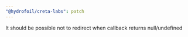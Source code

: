 ```yaml
---
"@hydrofoil/creta-labs": patch
---
```


It should be possible not to redirect when callback returns null/undefined

